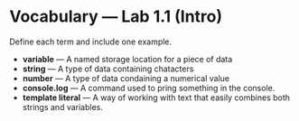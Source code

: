 # Vocabulary — Lab 1.1 (Intro)

Define each term and include one example.

- **variable** — A named storage location for a piece of data
- **string** — A type of data containing chatacters
- **number** — A type of data condaining a numerical value
- **console.log** — A command used to pring something in the console.
- **template literal** — A way of working with text that easily combines both strings and variables.
